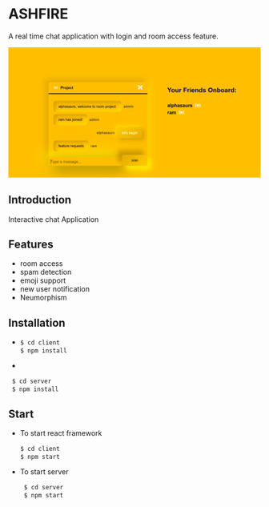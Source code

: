 # ASHFIRE

A real time chat application with login and room access feature.

<img src="client/Ashfire.PNG">

## Introduction

Interactive chat Application

## Features

- room access
- spam detection
- emoji support
- new user notification
- Neumorphism

## Installation

- ```console
  $ cd client
  $ npm install

  ```

-

```console
 $ cd server
 $ npm install

```

## Start

- To start react framework

  ```console
  $ cd client
  $ npm start

  ```

- To start server
  ```console
   $ cd server
   $ npm start

  ```
